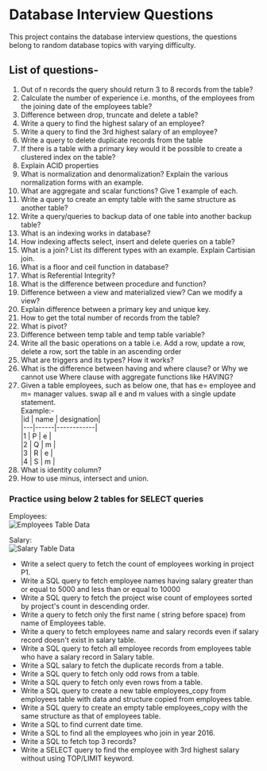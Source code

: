 # Database Interview Questions

This project contains the database interview questions, the questions belong to random database topics with varying difficulty.

## List of questions-
1. Out of n records the query should return 3 to 8 records from the table?
2. Calculate the number of experience i.e. months, of the employees from the joining date of the employees table?
3. Difference between drop, truncate and delete a table?
4. Write a query to find the highest salary of an employee?
5. Write a query to find the 3rd highest salary of an employee?
6. Write a query to delete duplicate records from the table
7. If there is a table with a primary key would it be possible to create a clustered index on the table? 
8. Explain ACID properties
9. What is normalization and denormalization? Explain the various normalization forms with an example.
10. What are aggregate and scalar functions? Give 1 example of each.
11. Write a query to create an empty table with the same structure as another table?
12. Write a query/queries to backup data of one table into another backup table?
13. What is an indexing works in database?
14. How indexing affects select, insert and delete queries on a table?
15. What is a join? List its different types with an example. Explain Cartisian join.
16. What is a floor and ceil function in database?
17. What is Referential Integrity?
18. What is the difference between procedure and function?
19. Difference between a view and materialized view? Can we modify a view? 
20. Explain difference between a primary key and unique key.
21. How to get the total number of records from the table?
22. What is pivot?
23. Difference between temp table and temp table variable?
24. Write all the basic operations on a table i.e. Add a row, update a row, delete a row, sort the table in an ascending order
25. What are triggers and its types? How it works?
26. What is the difference between having and where clause? or Why we cannot use Where clause with aggregate functions like HAVING?
27. Given a table employees, such as below one, that has e= employee and m= manager values. swap all e and m values with a single update statement.  
Example:-  
|id | name | designation|  
|---|------|------------|  
|1  | P    | e          |  
|2  | Q    | m          |  
|3  | R    | e          |  
|4  | S    | m          |   
28. What is identity column?
29. How to use minus, intersect and union.

### Practice using below 2 tables for SELECT queries
Employees:  
![Employees Table Data](https://github.com/Amit460021/database-interview-problems/blob/master/Employees.PNG, "Employees")

Salary:   
![Salary Table Data](https://github.com/Amit460021/database-interview-problems/blob/master/Salary.PNG,"Salary")  

* Write a select query to fetch the count of employees working in project P1.
* Write a SQL query to fetch employee names having salary greater than or equal to 5000 and less than or equal to 10000
* Write a SQL query to fetch the project wise count of employees sorted by project's count in descending order.
* Write a query to fetch only the first name ( string before space) from name of Employees table.
* Write a query to fetch employees name and salary records even if salary record doesn't exist in salary table.
* Write a SQL query to fetch all employee records from employees table who have a salary record in Salary table.
* Write a SQL salary to fetch the duplicate records from a table.
* Write a SQL query to fetch only odd rows from a table.
* Write a SQL query to fetch only even rows from a table.
* Write a SQL query to create a new table employees_copy from employees table with  data and structure copied from employees table.
* Write a SQL query to create an empty table employees_copy with the same structure as that of employees table.
* Write a SQL to find current date time.
* Write a  SQL to find all the employees who join in year 2016.
* Write a SQL to fetch top 3 records? 
* Write a SELECT query to find the employee with 3rd highest salary without using TOP/LIMIT keyword.